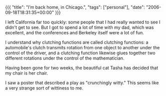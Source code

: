 {{{
  "title": "I&#8217;m back home, in Chicago.",
  "tags": ["personal"],
  "date": "2006-09-18T18:31:35+00:00"
}}}

  I left California far too quickly: some people that I had really wanted to see I didn't get to see.  But I got to spend a lot of time with my dad, which was excellent, and the conferences and Berkeley itself were a lot of fun.

I understand why clutching functions are called clutching functions: a automobile's clutch transmits rotation from one object to another under the control of the driver, and a clutching function likewise glues together two different rotations under the control of the mathematician.

Having been gone for two weeks, the beautiful cat Tasha has decided that my chair is her chair.

I saw a poster that described a play as "crunchingly witty."  This seems like a very strange sort of wittiness to me.

